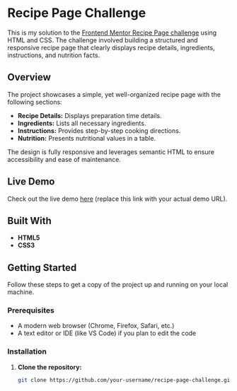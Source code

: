 # Recipe Page Challenge

This is my solution to the [Frontend Mentor Recipe Page challenge](https://www.frontendmentor.io/challenges/recipe-page-challenge) using HTML and CSS. The challenge involved building a structured and responsive recipe page that clearly displays recipe details, ingredients, instructions, and nutrition facts.

## Overview

The project showcases a simple, yet well-organized recipe page with the following sections:
- **Recipe Details:** Displays preparation time details.
- **Ingredients:** Lists all necessary ingredients.
- **Instructions:** Provides step-by-step cooking directions.
- **Nutrition:** Presents nutritional values in a table.

The design is fully responsive and leverages semantic HTML to ensure accessibility and ease of maintenance.

## Live Demo

Check out the live demo [here](#) (replace this link with your actual demo URL).

## Built With

- **HTML5**
- **CSS3**

## Getting Started

Follow these steps to get a copy of the project up and running on your local machine.

### Prerequisites

- A modern web browser (Chrome, Firefox, Safari, etc.)
- A text editor or IDE (like VS Code) if you plan to edit the code

### Installation

1. **Clone the repository:**

   ```bash
   git clone https://github.com/your-username/recipe-page-challenge.git
